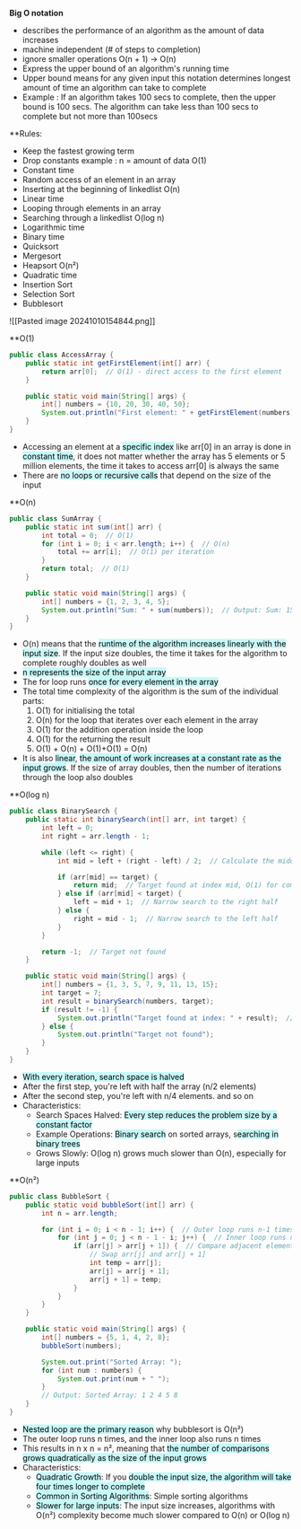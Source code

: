 **Big O notation**
- describes the performance of an algorithm as the amount of data increases
- machine independent (# of steps to completion)
- ignore smaller operations O(n + 1) -> O(n)
- Express the upper bound of an algorithm's running time
- Upper bound means for any given input this notation determines longest amount of time an algorithm can take to complete
- Example : If an algorithm takes 100 secs to complete, then the upper bound is 100 secs. The algorithm can take less than 100 secs to complete but not more than 100secs

 **Rules:
- Keep the fastest growing term
- Drop constants
example :  n = amount of data
O(1)
- Constant time
- Random access of an element in an array
- Inserting at the beginning of linkedlist
O(n)
- Linear time
- Looping through elements in an array
- Searching through a linkedlist
O(log n) 
- Logarithmic time
- Binary time
- Quicksort
- Mergesort
- Heapsort
O(n²)
- Quadratic time
- Insertion Sort
- Selection Sort
- Bubblesort

![[Pasted image 20241010154844.png]]


**O(1)
```Java
public class AccessArray {
    public static int getFirstElement(int[] arr) {
        return arr[0];  // O(1) - direct access to the first element
    }

    public static void main(String[] args) {
        int[] numbers = {10, 20, 30, 40, 50};
        System.out.println("First element: " + getFirstElement(numbers));  // Output: 10
    }
}

```
- Accessing an element at a <mark style="background: #ABF7F7A6;">specific index</mark> like arr[0] in an array is done in <mark style="background: #ABF7F7A6;">constant time</mark>, it does not matter whether the array has 5 elements or 5 million elements, the time it takes to access arr[0] is always the same
- There are <mark style="background: #ABF7F7A6;">no loops or recursive calls</mark> that depend on the size of the input

**O(n)
```Java
public class SumArray {
    public static int sum(int[] arr) {
        int total = 0;  // O(1)
        for (int i = 0; i < arr.length; i++) {  // O(n)
            total += arr[i];  // O(1) per iteration
        }
        return total;  // O(1)
    }

    public static void main(String[] args) {
        int[] numbers = {1, 2, 3, 4, 5};
        System.out.println("Sum: " + sum(numbers));  // Output: Sum: 15
    }
}
```
 - O(n) means that the <mark style="background: #ABF7F7A6;">runtime of the algorithm increases linearly with the input size</mark>. If the input size doubles, the time it takes for the algorithm to complete roughly doubles as well
 - <mark style="background: #ABF7F7A6;">n represents the size of the input array</mark>
 - The for loop runs <mark style="background: #ABF7F7A6;">once for every element in the array</mark>
 - The total time complexity of the algorithm is the sum of the individual parts:
	 1. O(1) for initialising the total
	 2. O(n) for the loop that iterates over each element in the array
	 3. O(1) for the addition operation inside the loop
	 4. O(1) for the returning the result
	 5. O(1) + O(n) + O(1)+O(1) = O(n)
- It is also <mark style="background: #ABF7F7A6;">linear</mark>, <mark style="background: #ABF7F7A6;">the amount of work increases at a constant rate as the input grows</mark>. If the size of array doubles, then the number of iterations through the loop also doubles

**O(log n)
```Java
public class BinarySearch {
    public static int binarySearch(int[] arr, int target) {
        int left = 0;
        int right = arr.length - 1;

        while (left <= right) {
            int mid = left + (right - left) / 2;  // Calculate the middle index

            if (arr[mid] == target) {
                return mid;  // Target found at index mid, O(1) for comparison
            } else if (arr[mid] < target) {
                left = mid + 1;  // Narrow search to the right half
            } else {
                right = mid - 1;  // Narrow search to the left half
            }
        }

        return -1;  // Target not found
    }

    public static void main(String[] args) {
        int[] numbers = {1, 3, 5, 7, 9, 11, 13, 15};
        int target = 7;
        int result = binarySearch(numbers, target);
        if (result != -1) {
            System.out.println("Target found at index: " + result);  // Output: 3
        } else {
            System.out.println("Target not found");
        }
    }
}

```
- <mark style="background: #ABF7F7A6;">With every iteration, search space is halved</mark>
- After the first step, you're left with half the array (n/2 elements)
- After the second step, you're left with n/4 elements. and so on
- Characteristics:
	- Search Spaces Halved: <mark style="background: #ABF7F7A6;">Every step reduces the problem size by a constant factor</mark>
	- Example Operations: <mark style="background: #ABF7F7A6;">Binary search</mark> on sorted arrays, s<mark style="background: #ABF7F7A6;">earching in binary trees</mark>
	- Grows Slowly: O(log n) grows much slower than O(n), especially for large inputs

**O(n²)
```Java
public class BubbleSort {
    public static void bubbleSort(int[] arr) {
        int n = arr.length;

        for (int i = 0; i < n - 1; i++) {  // Outer loop runs n-1 times, O(n)
            for (int j = 0; j < n - 1 - i; j++) {  // Inner loop runs n-1, n-2, ..., 1 times, O(n)
                if (arr[j] > arr[j + 1]) {  // Compare adjacent elements, O(1)
                    // Swap arr[j] and arr[j + 1]
                    int temp = arr[j];
                    arr[j] = arr[j + 1];
                    arr[j + 1] = temp;
                }
            }
        }
    }

    public static void main(String[] args) {
        int[] numbers = {5, 1, 4, 2, 8};
        bubbleSort(numbers);

        System.out.print("Sorted Array: ");
        for (int num : numbers) {
            System.out.print(num + " ");
        }
        // Output: Sorted Array: 1 2 4 5 8
    }
}

```
- <mark style="background: #ABF7F7A6;">Nested loop are the primary reason</mark> why bubblesort is O(n²)
- The outer loop runs n times, and the inner loop also runs n times
- This results in n x n = n², meaning that <mark style="background: #ABF7F7A6;">the number of comparisons grows quadratically as the size of the input grows</mark>
- Characteristics:
	- <mark style="background: #ABF7F7A6;">Quadratic Growth</mark>: If you <mark style="background: #ABF7F7A6;">double the input size, the algorithm will take four times longer to complete</mark>
	- <mark style="background: #ABF7F7A6;">Common in Sorting Algorithms</mark>: Simple sorting algorithms 
	- <mark style="background: #ABF7F7A6;">Slower for large inputs</mark>: The input size increases, algorithms with O(n²) complexity become much slower compared to O(n) or O(log n) 
